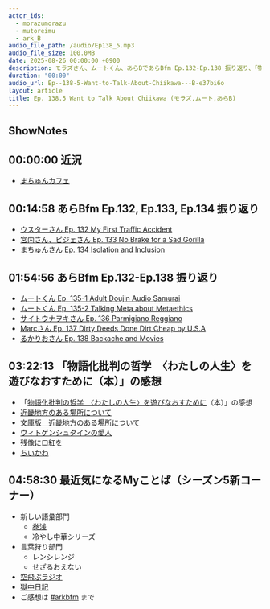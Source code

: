 ```yaml
---
actor_ids:
  - morazumorazu
  - mutoreimu
  - ark_B
audio_file_path: /audio/Ep138_5.mp3
audio_file_size: 100.0MB
date: 2025-08-26 00:00:00 +0900
description: モラズさん、ムートくん、あらBであらBfm Ep.132-Ep.138 振り返り、「物語化批判の哲学　〈わたしの人生〉を遊びなおすために（本）」の感想、などについて話しました。
duration: "00:00"
audio_url: Ep--138-5-Want-to-Talk-About-Chiikawa---B-e37bi6o
layout: article
title: Ep. 138.5 Want to Talk About Chiikawa (モラズ,ムート,あらB)
---
```

## ShowNotes

## 00:00:00 近況

* [まちゅんカフェ](https://dawn2021.orylab.com/)

## 00:14:58 あらBfm Ep.132, Ep.133, Ep.134 振り返り

* [ウスターさん Ep. 132 My First Traffic Accident](https://www.arkbfm.com/)
* [宮内さん、ピジェさん Ep. 133 No Brake for a Sad Gorilla](https://www.arkbfm.com/episode/133)
* [まちゅんさん Ep. 134 Isolation and Inclusion](https://www.arkbfm.com/episode/134)

## 01:54:56 あらBfm Ep.132-Ep.138 振り返り

* [ムートくん Ep. 135-1 Adult Doujin Audio Samurai](https://www.arkbfm.com/episode/135-1)
* [ムートくん Ep. 135-2 Talking Meta about Metaethics](https://www.arkbfm.com/episode/135-2)
* [サイトウナヲキさん Ep. 136 Parmigiano Reggiano](https://www.arkbfm.com/episode/136)
* [Marcさん Ep. 137 Dirty Deeds Done Dirt Cheap by U.S.A](https://www.arkbfm.com/episode/137)
* [るかりおさん Ep. 138 Backache and Movies](https://www.arkbfm.com/episode/138)

## 03:22:13 「物語化批判の哲学　〈わたしの人生〉を遊びなおすために（本）」の感想

* 「[物語化批判の哲学　〈わたしの人生〉を遊びなおすために](https://amzn.to/4lOVilH)（本）」の感想
* [近畿地方のある場所について](https://amzn.to/3HUPsRL)
* [文庫版　近畿地方のある場所について](https://amzn.to/4lHSVRH)
* [ウィトゲンシュタインの愛人](https://amzn.to/3Vq9hmZ)
* [残像に口紅を](https://amzn.to/4fXPW6g)
* [ちいかわ](https://amzn.to/3HxwwIO)

## 04:58:30 最近気になるMyことば（シーズン5新コーナー）

* 新しい語彙部門
  * [巻浅](https://x.com/search?q=%E5%B7%BB%E6%B5%85&src=typed_query)
  * 冷やし中華シリーズ
* 言葉狩り部門
  * レンシレンジ
  * せざるおえない
* [空飛ぶラジオ](https://podcasts.apple.com/jp/podcast/%E7%A9%BA%E9%A3%9B%E3%81%B6%E3%82%89%E3%81%98%E3%81%8A/id1708805302)
* [獄中日記](https://mutoreimu.hatenablog.com/archive/2025)
* ご感想は [#arkbfm](https://twitter.com/hashtag/arkbfm?src=hashtag_click&f=live) まで
